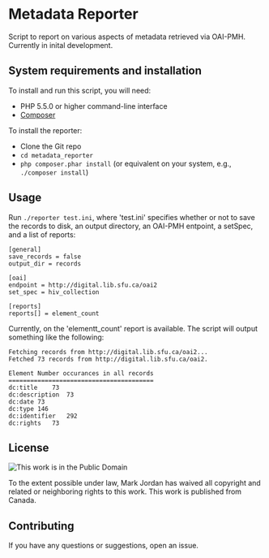 # Metadata Reporter

Script to report on various aspects of metadata retrieved via OAI-PMH. Currently in inital development.

## System requirements and installation

To install and run this script, you will need:

* PHP 5.5.0 or higher command-line interface
* [Composer](https://getcomposer.org)

To install the reporter:

* Clone the Git repo
* `cd metadata_reporter`
* `php composer.phar install` (or equivalent on your system, e.g., `./composer install`)

## Usage

Run `./reporter test.ini`, where 'test.ini' specifies whether or not to save the records to disk, an output directory, an OAI-PMH entpoint, a setSpec, and a list of reports:

```
[general]
save_records = false
output_dir = records

[oai]
endpoint = http://digital.lib.sfu.ca/oai2
set_spec = hiv_collection

[reports]
reports[] = element_count
```

Currently, on the 'elementt_count' report is available. The script will output something like the following:

```
Fetching records from http://digital.lib.sfu.ca/oai2...
Fetched 73 records from http://digital.lib.sfu.ca/oai2.

Element	Number occurances in all records
========================================
dc:title	73
dc:description	73
dc:date	73
dc:type	146
dc:identifier	292
dc:rights	73
```

## License

![This work is in the Public Domain](http://i.creativecommons.org/p/mark/1.0/88x31.png)

To the extent possible under law, Mark Jordan has waived all copyright and related or neighboring rights to this work. This work is published from Canada. 

## Contributing

If you have any questions or suggestions, open an issue.
